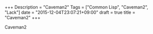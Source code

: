 +++
Description = "Caveman2"
Tags = ["Common Lisp", "Caveman2", "Lack"]
date = "2015-12-04T23:07:21+09:00"
draft = true
title = "Caveman2"
+++

Caveman2

<!--more-->
